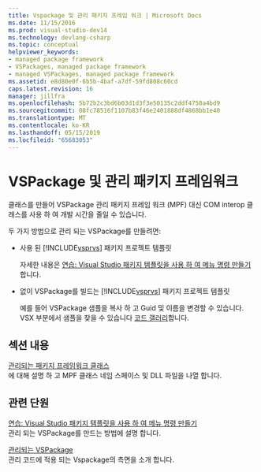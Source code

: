 ```yaml
---
title: Vspackage 및 관리 패키지 프레임 워크 | Microsoft Docs
ms.date: 11/15/2016
ms.prod: visual-studio-dev14
ms.technology: devlang-csharp
ms.topic: conceptual
helpviewer_keywords:
- managed package framework
- VSPackages, managed package framework
- managed VSPackages, managed package framework
ms.assetid: e8d80e0f-6b5b-4baf-a7df-59fd808c60cd
caps.latest.revision: 16
manager: jillfra
ms.openlocfilehash: 5b72b2c3bd6b03d1d3f3e50135c2ddf4758a4bd9
ms.sourcegitcommit: 08fc78516f1107b83f46e2401888df4868bb1e40
ms.translationtype: MT
ms.contentlocale: ko-KR
ms.lasthandoff: 05/15/2019
ms.locfileid: "65683053"
---
```

# <a name="vspackages-and-the-managed-package-framework"></a>VSPackage 및 관리 패키지 프레임워크
클래스를 만들어 VSPackage 관리 패키지 프레임 워크 (MPF) 대신 COM interop 클래스를 사용 하 여 개발 시간을 줄일 수 있습니다.  
  
 두 가지 방법으로 관리 되는 VSPackage를 만들려면:  
  
- 사용 된 [!INCLUDE[vsprvs](../includes/vsprvs-md.md)] 패키지 프로젝트 템플릿  
  
     자세한 내용은 [연습: Visual Studio 패키지 템플릿을 사용 하 여 메뉴 명령 만들기](https://msdn.microsoft.com/library/1985fa7d-aad4-4866-b356-a125b6a246de)합니다.  
  
- 없이 VSPackage를 빌드는 [!INCLUDE[vsprvs](../includes/vsprvs-md.md)] 패키지 프로젝트 템플릿  
  
     예를 들어 VSPackage 샘플을 복사 하 고 Guid 및 이름을 변경할 수 있습니다. VSX 부분에서 샘플을 찾을 수 있습니다 [코드 갤러리](http://code.msdn.microsoft.com/vsx/)합니다.  
  
## <a name="in-this-section"></a>섹션 내용  
 [관리되는 패키지 프레임워크 클래스](../misc/managed-package-framework-classes.md)  
 에 대해 설명 하 고 MPF 클래스 네임 스페이스 및 DLL 파일을 나열 합니다.  
  
## <a name="related-sections"></a>관련 단원  
 [연습: Visual Studio 패키지 템플릿을 사용 하 여 메뉴 명령 만들기](https://msdn.microsoft.com/library/1985fa7d-aad4-4866-b356-a125b6a246de)  
 관리 되는 VSPackage를 만드는 방법에 설명 합니다.  
  
 [관리되는 VSPackage](../misc/managed-vspackages.md)  
 관리 코드에 적용 되는 Vspackage의 측면을 소개 합니다.